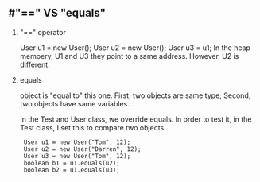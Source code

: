 #"==" VS "equals"
---------------------------------------

1. "==" operator

    User u1 = new User();
    User u2 = new User();
    User u3 = u1;
In the heap memoery, U1 and U3 they point to a same address. However, U2 is different.

2. equals
    
    object is "equal to" this one.
    First, two objects are same type;
    Second, two objects have same variables.  


    In the Test and User class, we override equals. In order to test it, in the Test class, I set this to compare two objects.

        User u1 = new User("Tom", 12);
        User u2 = new User("Darren", 12);
        User u3 = new User("Tom", 12);
        boolean b1 = u1.equals(u2);
        boolean b2 = u1.equals(u3);